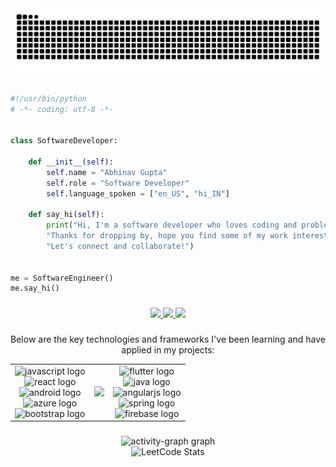<img src="https://raw.githubusercontent.com/Abhinav-3009/Abhinav-3009/output/snake.svg" alt="Snake animation" />

###

```python
#!/usr/bin/python
# -*- coding: utf-8 -*-


class SoftwareDeveloper:

    def __init__(self):
        self.name = "Abhinav Gupta"
        self.role = "Software Developer"
        self.language_spoken = ["en_US", "hi_IN"]

    def say_hi(self):
        print("Hi, I'm a software developer who loves coding and problem-solving."
        "Thanks for dropping by, hope you find some of my work interesting."
        "Let's connect and collaborate!")


me = SoftwareEngineer()
me.say_hi()
```

###

<div align="center">
  <a href="mailto:abhinav30g@gmail.com">
    <img src="https://user-images.githubusercontent.com/74038190/216122065-2f028bae-25d6-4a3c-bc9f-175394ed5011.png" width="100" />
  </a>
  <a href="https://www.linkedin.com/in/abhinav-gupta-b4a2b51aa/" target="_blank">
    <img src="https://user-images.githubusercontent.com/74038190/235294012-0a55e343-37ad-4b0f-924f-c8431d9d2483.gif" width="100">
  </a>
<!--   <a href="https://www.youtube.com/channel/UCcdRIxa9rdPNT7iQhckey6w" target="_blank">
    <img src="https://user-images.githubusercontent.com/74038190/235294007-de441046-823e-4eff-89bf-d4df52858b65.gif" width="100">
  </a> -->
<!--   <a href="https://twitter.com/_ag30_" target="_blank">
    <img src="https://github.com/Anmol-Baranwal/Cool-GIFs-For-GitHub/assets/74038190/cc4fe88c-7f7a-41d8-b449-34b7a178c1c6" width="100">
  </a> -->
  <a href="https://www.instagram.com/_ag30_/" target="_blank">
    <img src="https://user-images.githubusercontent.com/74038190/235294013-a33e5c43-a01c-43f6-b44d-a406d8b4ab75.gif" width="100">
  </a>
</div>

###

<p align="center">Below are the key technologies and frameworks I've been learning and have applied in my projects:</p>

<div align="center">
  <table border="0">
    <tr>
      <td align="center" style="vertical-align: middle;">
        <img src="https://cdn.jsdelivr.net/gh/devicons/devicon/icons/javascript/javascript-original.svg" height="47" alt="javascript logo" />
        <br />
        <img src="https://cdn.jsdelivr.net/gh/devicons/devicon/icons/react/react-original.svg" height="47" alt="react logo" />
        <br />
        <img src="https://cdn.jsdelivr.net/gh/devicons/devicon/icons/android/android-original.svg" height="47" alt="android logo" />
        <br />
        <img src="https://cdn.jsdelivr.net/gh/devicons/devicon/icons/azure/azure-original.svg" height="47" alt="azure logo" />
        <br />
        <img src="https://cdn.jsdelivr.net/gh/devicons/devicon/icons/bootstrap/bootstrap-original.svg" height="47" alt="bootstrap logo" />
      </td>
      <td align="center">
        <img src="https://user-images.githubusercontent.com/74038190/229223263-cf2e4b07-2615-4f87-9c38-e37600f8381a.gif" width="400">
      </td>
      <td align="center" style="vertical-align: middle;">
        <img src="https://cdn.jsdelivr.net/gh/devicons/devicon/icons/flutter/flutter-original.svg" height="47" alt="flutter logo" />
        <br />
        <img src="https://cdn.jsdelivr.net/gh/devicons/devicon/icons/java/java-original.svg" height="47" alt="java logo" />
        <br />
        <img src="https://cdn.jsdelivr.net/gh/devicons/devicon/icons/angularjs/angularjs-original.svg" height="47" alt="angularjs logo" />
        <br />
        <img src="https://cdn.jsdelivr.net/gh/devicons/devicon/icons/spring/spring-original.svg" height="47" alt="spring logo" />
        <br />
        <img src="https://cdn.jsdelivr.net/gh/devicons/devicon/icons/firebase/firebase-plain.svg" height="47" alt="firebase logo" />
      </td>
    </tr>
  </table>
</div>


###
<div align="center">
    <img src="https://github-readme-activity-graph.vercel.app/graph?username=Abhinav-3009&radius=16&theme=react&area=true&order=5" height="400" alt="activity-graph graph" />
</div>

<div align="center">
    <img src="https://leetcard.jacoblin.cool/abhinav30g?theme=transparent&font=Sora&ext=heatmap" height="300"  alt="LeetCode Stats" />     
</div>


